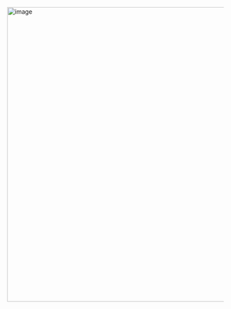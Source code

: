 <img width="733" height="685" alt="image" src="https://github.com/user-attachments/assets/af776577-6390-4879-8041-665df621a527" />
